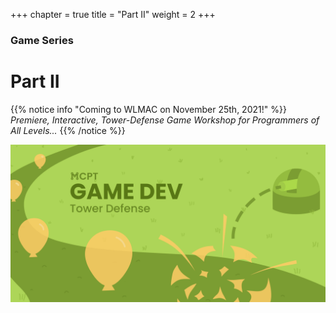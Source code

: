 +++
chapter = true
title = "Part II"
weight = 2
+++

### Game Series
# Part II

{{% notice info "Coming to WLMAC on November 25th, 2021!" %}}
*Premiere, Interactive, Tower-Defense Game Workshop for Programmers of All Levels...*
{{% /notice %}}

![Banner](/img/Game_Dev_Banner.png)
